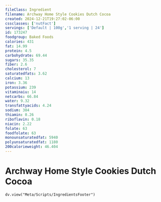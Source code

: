 ```yaml
---
fileClass: Ingredient
filename: Archway Home Style Cookies Dutch Cocoa
created: 2024-12-21T19:27:02-06:00
cssclasses: ['nutFact']
servings: ['Default | 100g','1 serving | 24']
id: 173247
foodgroup: Baked Foods
calories: 431
fat: 14.99
protein: 4.5
carbohydrate: 69.44
sugars: 35.35
fiber: 2.6
cholesterol: 7
saturatedfats: 3.62
calcium: 13
iron: 3.36
potassium: 239
vitaminaiu: 14
netcarbs: 66.84
water: 9.32
transfattyacids: 4.24
sodium: 384
thiamin: 0.26
riboflavin: 0.18
niacin: 2.22
folate: 63
foodfolate: 63
monounsaturatedfat: 5940
polyunsaturatedfat: 1180
200calorieweight: 46.404
---
```


# Archway Home Style Cookies Dutch Cocoa

```dataviewjs
dv.view("Meta/Scripts/IngredientsFooter")
```
